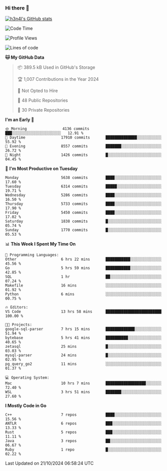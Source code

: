 ### Hi there 👋

[![h3n4l's GitHub stats](https://github-readme-stats.vercel.app/api?username=h3n4l&count_private=true&show_icons=true&theme=radical)](https://github.com/h3n4l/github-readme-stats)

<!--START_SECTION:waka-->
![Code Time](http://img.shields.io/badge/Code%20Time-1%2C976%20hrs%2030%20mins-blue)

![Profile Views](http://img.shields.io/badge/Profile%20Views-0-blue)

![Lines of code](https://img.shields.io/badge/From%20Hello%20World%20I%27ve%20Written-12.4%20million%20lines%20of%20code-blue)

**🐱 My GitHub Data** 

> 📦 389.5 kB Used in GitHub's Storage 
 > 
> 🏆 1,007 Contributions in the Year 2024
 > 
> 🚫 Not Opted to Hire
 > 
> 📜 48 Public Repositories 
 > 
> 🔑 30 Private Repositories 
 > 
**I'm an Early 🐤** 

```text
🌞 Morning                4136 commits        ███░░░░░░░░░░░░░░░░░░░░░░   12.91 % 
🌆 Daytime                17910 commits       ██████████████░░░░░░░░░░░   55.92 % 
🌃 Evening                8557 commits        ███████░░░░░░░░░░░░░░░░░░   26.72 % 
🌙 Night                  1426 commits        █░░░░░░░░░░░░░░░░░░░░░░░░   04.45 % 
```
📅 **I'm Most Productive on Tuesday** 

```text
Monday                   5638 commits        ████░░░░░░░░░░░░░░░░░░░░░   17.60 % 
Tuesday                  6314 commits        █████░░░░░░░░░░░░░░░░░░░░   19.71 % 
Wednesday                5286 commits        ████░░░░░░░░░░░░░░░░░░░░░   16.50 % 
Thursday                 5733 commits        ████░░░░░░░░░░░░░░░░░░░░░   17.90 % 
Friday                   5450 commits        ████░░░░░░░░░░░░░░░░░░░░░   17.02 % 
Saturday                 1838 commits        █░░░░░░░░░░░░░░░░░░░░░░░░   05.74 % 
Sunday                   1770 commits        █░░░░░░░░░░░░░░░░░░░░░░░░   05.53 % 
```


📊 **This Week I Spent My Time On** 

```text
💬 Programming Languages: 
Other                    6 hrs 22 mins       ███████████░░░░░░░░░░░░░░   45.56 % 
Go                       5 hrs 59 mins       ███████████░░░░░░░░░░░░░░   42.85 % 
SQL                      1 hr                ██░░░░░░░░░░░░░░░░░░░░░░░   07.24 % 
Makefile                 16 mins             ░░░░░░░░░░░░░░░░░░░░░░░░░   01.92 % 
Python                   6 mins              ░░░░░░░░░░░░░░░░░░░░░░░░░   00.75 % 

🔥 Editors: 
VS Code                  13 hrs 58 mins      █████████████████████████   100.00 % 

🐱‍💻 Projects: 
google-sql-parser        7 hrs 15 mins       █████████████░░░░░░░░░░░░   51.94 % 
bytebase                 5 hrs 41 mins       ██████████░░░░░░░░░░░░░░░   40.65 % 
zetasql                  25 mins             █░░░░░░░░░░░░░░░░░░░░░░░░   03.03 % 
mysql-parser             24 mins             █░░░░░░░░░░░░░░░░░░░░░░░░   02.95 % 
pg_query_go2             11 mins             ░░░░░░░░░░░░░░░░░░░░░░░░░   01.37 % 

💻 Operating System: 
Mac                      10 hrs 7 mins       ██████████████████░░░░░░░   72.40 % 
WSL                      3 hrs 51 mins       ███████░░░░░░░░░░░░░░░░░░   27.60 % 
```

**I Mostly Code in Go** 

```text
C++                      7 repos             ████░░░░░░░░░░░░░░░░░░░░░   15.56 % 
ANTLR                    6 repos             ███░░░░░░░░░░░░░░░░░░░░░░   13.33 % 
Rust                     5 repos             ███░░░░░░░░░░░░░░░░░░░░░░   11.11 % 
Java                     3 repos             ██░░░░░░░░░░░░░░░░░░░░░░░   06.67 % 
Ruby                     1 repo              █░░░░░░░░░░░░░░░░░░░░░░░░   02.22 % 
```




 Last Updated on 21/10/2024 06:58:24 UTC
<!--END_SECTION:waka-->


